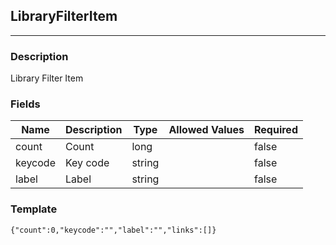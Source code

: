 ## LibraryFilterItem
---
### Description
Library Filter Item
### Fields
| Name | Description | Type | Allowed Values | Required |
| ---- | ----------- | ---- | -------------- | -------- |
| count | Count | long |  | false |
| keycode | Key code | string |  | false |
| label | Label | string |  | false |
### Template
```
{"count":0,"keycode":"","label":"","links":[]}
```
